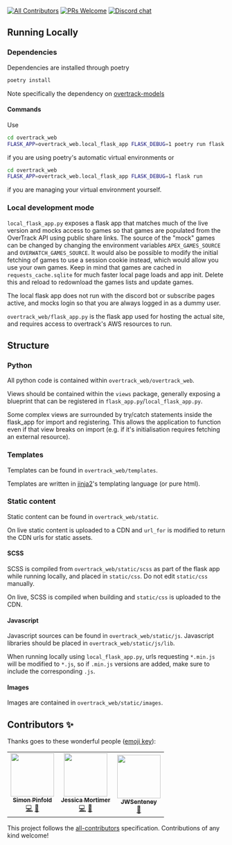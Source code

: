 [![All Contributors](https://img.shields.io/badge/all_contributors-2-orange.svg?style=flat-square)](#contributors-)
[![PRs Welcome](https://img.shields.io/badge/PRs-welcome-brightgreen.svg?style=flat-square)](http://makeapullrequest.com)
[![Discord chat](https://img.shields.io/badge/chat-on_discord-008080.svg?style=flat-square&logo=discord)](https://discord.gg/JywstAB)

## Running Locally

### Dependencies
Dependencies are installed through poetry
```bash
poetry install
```
Note specifically the dependency on [overtrack-models](https://gitlab.com/OverTrack/overtrack-models)

#### Commands
Use
```bash
cd overtrack_web
FLASK_APP=overtrack_web.local_flask_app FLASK_DEBUG=1 poetry run flask run 
```
if you are using poetry's automatic virtual environments or 
```bash
cd overtrack_web
FLASK_APP=overtrack_web.local_flask_app FLASK_DEBUG=1 flask run 
```
if you are managing your virtual environment yourself.

### Local development mode
`local_flask_app.py` exposes a flask app that matches much of the live version and mocks access to games so that games are
 populated from the OverTrack API using public share links.
The source of the "mock" games can be changed by changing the environment variables `APEX_GAMES_SOURCE` and `OVERWATCH_GAMES_SOURCE`.
It would also be possible to modify the initial fetching of games to use a session cookie instead, which would allow you use your own games.
Keep in mind that games are cached in `requests_cache.sqlite` for much faster local page loads and app init. Delete this and reload to redownload the games 
lists and update games.

The local flask app does not run with the discord bot or subscribe pages active, and mocks login so that you are always logged in as a dummy user.

`overtrack_web/flask_app.py` is the flask app used for hosting the actual site, and requires access to overtrack's AWS resources to run.

## Structure

### Python

All python code is contained within `overtrack_web/overtrack_web`.

Views should be contained within the `views` package, generally exposing a blueprint that can be registered in `flask_app.py`/`local_flask_app.py`. 

Some complex views are surrounded by try/catch statements inside the flask_app for import and registering.
This allows the application to function even if that view breaks on import (e.g. if it's initialisation requires fetching an external resource).  

### Templates

Templates can be found in `overtrack_web/templates`.

Templates are written in [jinja2](https://jinja.palletsprojects.com/en/2.11.x/)'s templating language (or pure html).

### Static content

Static content can be found in `overtrack_web/static`.

On live static content is uploaded to a CDN and `url_for` is modified to return the CDN urls for static assets.

#### SCSS

SCSS is compiled from `overtrack_web/static/scss` as part of the flask app while running locally, and placed in `static/css`.
Do not edit `static/css` manually.

On live, SCSS is compiled when building and `static/css` is uploaded to the CDN.

#### Javascript

Javascript sources can be found in `overtrack_web/static/js`.
Javascript libraries should be placed in `overtrack_web/static/js/lib`.

When running locally using `local_flask_app.py`, urls requesting `*.min.js` will be modified to `*.js`, so if `.min.js` versions are added, make sure to 
include the corresponding `.js`.

#### Images

Images are contained in `overtrack_web/static/images`.

## Contributors ✨

Thanks goes to these wonderful people ([emoji key](https://allcontributors.org/docs/en/emoji-key)):

<!-- ALL-CONTRIBUTORS-LIST:START - Do not remove or modify this section -->
<!-- prettier-ignore-start -->
<!-- markdownlint-disable -->
<table>
  <tr>
    <td align="center"><a href="https://overtrack.gg"><img src="https://avatars0.githubusercontent.com/u/2515062?v=4" width="100px;" alt=""/><br /><sub><b>Simon Pinfold</b></sub></a><br /><a href="https://github.com/overtrack-gg/overtrack-web-2/commits?author=synap5e" title="Code">💻</a> <a href="#design-synap5e" title="Design">🎨</a></td>
    <td align="center"><a href="https://github.com/jess-sio"><img src="https://avatars3.githubusercontent.com/u/3945148?v=4" width="100px;" alt=""/><br /><sub><b>Jessica Mortimer</b></sub></a><br /><a href="https://github.com/overtrack-gg/overtrack-web-2/commits?author=jess-sio" title="Code">💻</a> <a href="#design-jess-sio" title="Design">🎨</a></td>
    <td align="center"><a href="https://github.com/JWSenteney"><img src="https://avatars0.githubusercontent.com/u/1554771?v=4" width="100px;" alt=""/><br /><sub><b>JWSenteney</b></sub></a><br /><a href="#ideas-JWSenteney" title="Ideas, Planning, & Feedback">🤔</a></td>
  </tr>
</table>

<!-- markdownlint-enable -->
<!-- prettier-ignore-end -->
<!-- ALL-CONTRIBUTORS-LIST:END -->

This project follows the [all-contributors](https://github.com/all-contributors/all-contributors) specification. Contributions of any kind welcome!
